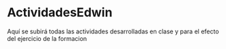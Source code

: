 # ActividadesEdwin
Aquí se subirá todas las actividades desarrolladas en clase y para el efecto del ejercicio de la formacion
